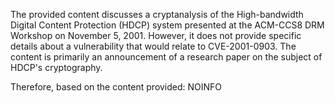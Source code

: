 The provided content discusses a cryptanalysis of the High-bandwidth Digital Content Protection (HDCP) system presented at the ACM-CCS8 DRM Workshop on November 5, 2001. However, it does not provide specific details about a vulnerability that would relate to CVE-2001-0903. The content is primarily an announcement of a research paper on the subject of HDCP's cryptography.

Therefore, based on the content provided:
NOINFO